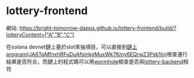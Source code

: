 # lottery-frontend

網站: https://bright-tomorrow-dapps.github.io/lottery-frontend/build/?lotteryContent=["A","B","C"]

在solana devnet鏈上基於slot來抽項目，可以直接到[鏈上program(JA6TgMfnxhRFuDuAfsinkgMuxWk7Kmy6EQrwZ3Psb1in)](https://explorer.solana.com/address/JA6TgMfnxhRFuDuAfsinkgMuxWk7Kmy6EQrwZ3Psb1in?cluster=devnet)檢查運行結果是否符合，而鏈上的程式碼可以用[wormhole](https://github.com/certusone/wormhole-networks/blob/master/mainnetv1/info.md#contract-verification)檢查是否與[lottery-backend](https://github.com/Bright-Tomorrow-DApps/lottery-backend)相符
